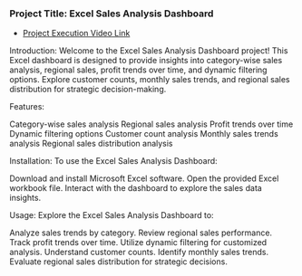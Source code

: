 ### Project Title: Excel Sales Analysis Dashboard

- [Project Execution Video Link](https://drive.google.com/drive/folders/10UVy6o3VdD4cjK6cnBBvbf4OYjvNpwgh)

Introduction: Welcome to the Excel Sales Analysis Dashboard project! This Excel dashboard is designed to provide insights into category-wise sales analysis, regional sales, profit trends over time, and dynamic filtering options. Explore customer counts, monthly sales trends, and regional sales distribution for strategic decision-making.

Features:

Category-wise sales analysis
Regional sales analysis
Profit trends over time
Dynamic filtering options
Customer count analysis
Monthly sales trends analysis
Regional sales distribution analysis

Installation: To use the Excel Sales Analysis Dashboard:

Download and install Microsoft Excel software.
Open the provided Excel workbook file.
Interact with the dashboard to explore the sales data insights.

Usage: Explore the Excel Sales Analysis Dashboard to:

Analyze sales trends by category.
Review regional sales performance.
Track profit trends over time.
Utilize dynamic filtering for customized analysis.
Understand customer counts.
Identify monthly sales trends.
Evaluate regional sales distribution for strategic decisions.
